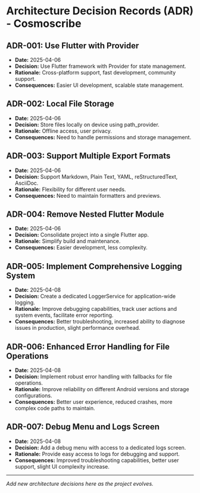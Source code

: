 # Architecture Decision Records (ADR) - Cosmoscribe

## ADR-001: Use Flutter with Provider
- **Date:** 2025-04-06
- **Decision:** Use Flutter framework with Provider for state management.
- **Rationale:** Cross-platform support, fast development, community support.
- **Consequences:** Easier UI development, scalable state management.

## ADR-002: Local File Storage
- **Date:** 2025-04-06
- **Decision:** Store files locally on device using path_provider.
- **Rationale:** Offline access, user privacy.
- **Consequences:** Need to handle permissions and storage management.

## ADR-003: Support Multiple Export Formats
- **Date:** 2025-04-06
- **Decision:** Support Markdown, Plain Text, YAML, reStructuredText, AsciiDoc.
- **Rationale:** Flexibility for different user needs.
- **Consequences:** Need to maintain formatters and previews.

## ADR-004: Remove Nested Flutter Module
- **Date:** 2025-04-06
- **Decision:** Consolidate project into a single Flutter app.
- **Rationale:** Simplify build and maintenance.
- **Consequences:** Easier development, less complexity.

## ADR-005: Implement Comprehensive Logging System
- **Date:** 2025-04-08
- **Decision:** Create a dedicated LoggerService for application-wide logging.
- **Rationale:** Improve debugging capabilities, track user actions and system events, facilitate error reporting.
- **Consequences:** Better troubleshooting, increased ability to diagnose issues in production, slight performance overhead.

## ADR-006: Enhanced Error Handling for File Operations
- **Date:** 2025-04-08
- **Decision:** Implement robust error handling with fallbacks for file operations.
- **Rationale:** Improve reliability on different Android versions and storage configurations.
- **Consequences:** Better user experience, reduced crashes, more complex code paths to maintain.

## ADR-007: Debug Menu and Logs Screen
- **Date:** 2025-04-08
- **Decision:** Add a debug menu with access to a dedicated logs screen.
- **Rationale:** Provide easy access to logs for debugging and support.
- **Consequences:** Improved troubleshooting capabilities, better user support, slight UI complexity increase.

---

_Add new architecture decisions here as the project evolves._